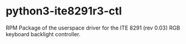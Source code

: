 # python3-ite8291r3-ctl
RPM Package of the userspace driver for the ITE 8291 (rev 0.03) RGB keyboard backlight controller.

